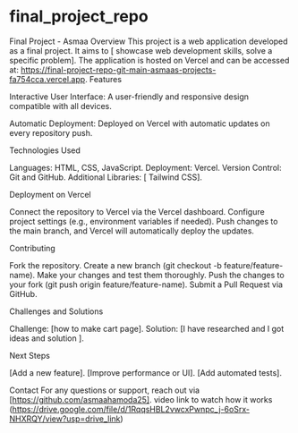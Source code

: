 # final_project_repo
Final Project - Asmaa
Overview
This project is a web application developed as a final project. It aims to [ showcase web development skills, solve a specific problem]. The application is hosted on Vercel and can be accessed at: https://final-project-repo-git-main-asmaas-projects-fa754cca.vercel.app.
Features

Interactive User Interface: A user-friendly and responsive design compatible with all devices.

Automatic Deployment: Deployed on Vercel with automatic updates on every repository push.


Technologies Used

Languages: HTML, CSS, JavaScript.
Deployment: Vercel.
Version Control: Git and GitHub.
Additional Libraries: [ Tailwind CSS].



Deployment on Vercel

Connect the repository to Vercel via the Vercel dashboard.
Configure project settings (e.g., environment variables if needed).
Push changes to the main branch, and Vercel will automatically deploy the updates.


Contributing

Fork the repository.
Create a new branch (git checkout -b feature/feature-name).
Make your changes and test them thoroughly.
Push the changes to your fork (git push origin feature/feature-name).
Submit a Pull Request via GitHub.

Challenges and Solutions

Challenge: [how to make cart page].
Solution: [I have researched and I got ideas and solution ].

Next Steps

[Add a new feature].
[Improve performance or UI].
[Add automated tests].

Contact
For any questions or support, reach out via [https://github.com/asmaahamoda25].
video link to watch how it works (https://drive.google.com/file/d/1RqqsHBL2vwcxPwnpc_j-6oSrx-NHXRQY/view?usp=drive_link)

